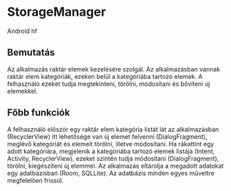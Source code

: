 # StorageManager
Android hf

## Bemutatás
Az alkalmazás raktár elemek kezelésére szolgál. Az alkalmazásban vannak raktár elem kategóriák, ezeken belül a kategóriába tartozó elemek. A felhasználó ezeket tudja megtekinteni, törölni, módosítani és bővíteni új elemekkel.

## Főbb funkciók
A felhasználó először egy raktár elem kategória listát lát az alkalmazásban (RecyclerView) itt lehetősége van új elemet felvenni (DialogFragment), meglévő kategóriát és elemeit törölni, illetve módosítani. Ha rákattint egy adott kategóriára, megjelenik a kategóriába tartozó elemek listája (Intent, Activity, RecyclerView), ezeket szintén tudja módosítani (DialogFragment), törölni, kiegészíteni új elemmel. Az alkalmazás eltárolja a megadott adatokat egy adatbázisban (Room, SQLLite). Az adatbázis minden egyes műveltre megfelelően frissül.
